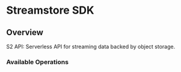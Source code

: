 # Streamstore SDK

## Overview

S2 API: Serverless API for streaming data backed by object storage.

### Available Operations
